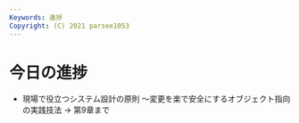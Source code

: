 ```yaml
---
Keywords: 進捗
Copyright: (C) 2021 parsee1053
---
```


# 今日の進捗
* 現場で役立つシステム設計の原則 〜変更を楽で安全にするオブジェクト指向の実践技法 → 第9章まで
